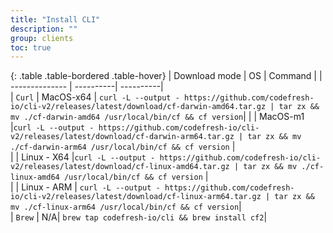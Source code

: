 ```yaml
---
title: "Install CLI"
description: ""
group: clients
toc: true
---
```




{: .table .table-bordered .table-hover}
|  Download mode |  OS       | Command |
| -------------- | ----------| ----------|  
| `Curl`         | MacOS-x64 |  `curl -L --output - https://github.com/codefresh-io/cli-v2/releases/latest/download/cf-darwin-amd64.tar.gz | tar zx && mv ./cf-darwin-amd64 /usr/local/bin/cf && cf version`|
|             | MacOS-m1 |`curl -L --output - https://github.com/codefresh-io/cli-v2/releases/latest/download/cf-darwin-arm64.tar.gz | tar zx && mv ./cf-darwin-arm64 /usr/local/bin/cf && cf version` |          
|             | Linux - X64 |`curl -L --output - https://github.com/codefresh-io/cli-v2/releases/latest/download/cf-linux-amd64.tar.gz | tar zx && mv ./cf-linux-amd64 /usr/local/bin/cf && cf version` |       
|              | Linux - ARM  |  `curl -L --output - https://github.com/codefresh-io/cli-v2/releases/latest/download/cf-linux-arm64.tar.gz | tar zx && mv ./cf-linux-arm64 /usr/local/bin/cf && cf version`|     
| `Brew` | N/A| `brew tap codefresh-io/cli && brew install cf2`|
